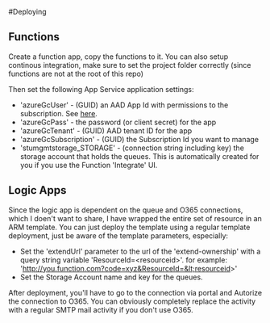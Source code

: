 #Deploying

## Functions

Create a function app, copy the functions to it.
You can also setup continous integration, make sure to set the project folder correctly (since functions are not at the root of this repo)

Then set the following App Service application settings:

- 'azureGcUser' - (GUID) an AAD App Id with permissions to the subscription. See [here](https://docs.microsoft.com/en-us/azure/azure-resource-manager/resource-group-create-service-principal-portal).
- 'azureGcPass' - the password (or client secret) for the app
- 'azureGcTenant' - (GUID) AAD tenant ID for the app
- 'azureGcSubscription' - (GUID) the Subscription Id you want to manage
- 'stumgmtstorage_STORAGE' - (connection string including key) the storage account that holds the queues. This is automatically created for you if you use the Function 'Integrate' UI.

## Logic Apps

Since the logic app is dependent on the queue and O365 connections, which I doen't want to share, I have wrapped the entire set of resource in an ARM template.
You can just deploy the template using a regular template deployment, just be aware of the template parameters, especially:
  
  - Set the 'extendUrl' parameter to the url of the 'extend-ownership' with a query string variable 'ResourceId=&lt;resourceid&gt;'. for example: 'http://you.function.com?code=xyz&ResourceId=&lt;resourceid&gt;'
  - Set the Storage Account name and key for the queues.

After deployment, you'll have to go to the connection via portal and Autorize the connection to O365.
You can obviously completely replace the activity with a regular SMTP mail activity if you don't use O365.
